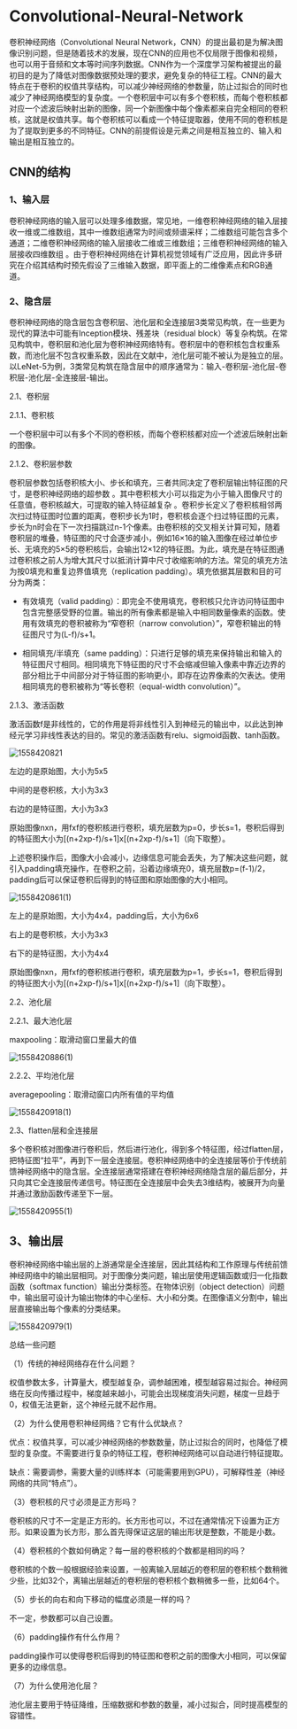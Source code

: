 # Convolutional-Neural-Network

卷积神经网络（Convolutional Neural Network，CNN）的提出最初是为解决图像识别问题，但是随着技术的发展，现在CNN的应用也不仅局限于图像和视频，也可以用于音频和文本等时间序列数据。CNN作为一个深度学习架构被提出的最初目的是为了降低对图像数据预处理的要求，避免复杂的特征工程。CNN的最大特点在于卷积的权值共享结构，可以减少神经网络的参数量，防止过拟合的同时也减少了神经网络模型的复杂度。一个卷积层中可以有多个卷积核，而每个卷积核都对应一个滤波后映射出新的图像，同一个新图像中每个像素都来自完全相同的卷积核，这就是权值共享。每个卷积核可以看成一个特征提取器，使用不同的卷积核是为了提取到更多的不同特征。CNN的前提假设是元素之间是相互独立的、输入和输出是相互独立的。

## CNN的结构

### 1、输入层

卷积神经网络的输入层可以处理多维数据，常见地，一维卷积神经网络的输入层接收一维或二维数组，其中一维数组通常为时间或频谱采样；二维数组可能包含多个通道；二维卷积神经网络的输入层接收二维或三维数组；三维卷积神经网络的输入层接收四维数组  。由于卷积神经网络在计算机视觉领域有广泛应用，因此许多研究在介绍其结构时预先假设了三维输入数据，即平面上的二维像素点和RGB通道。

### 2、隐含层

卷积神经网络的隐含层包含卷积层、池化层和全连接层3类常见构筑，在一些更为现代的算法中可能有Inception模块、残差块（residual block）等复杂构筑。在常见构筑中，卷积层和池化层为卷积神经网络特有。卷积层中的卷积核包含权重系数，而池化层不包含权重系数，因此在文献中，池化层可能不被认为是独立的层。以LeNet-5为例，3类常见构筑在隐含层中的顺序通常为：输入-卷积层-池化层-卷积层-池化层-全连接层-输出。

2.1、卷积层

2.1.1、卷积核

一个卷积层中可以有多个不同的卷积核，而每个卷积核都对应一个滤波后映射出新的图像。

2.1.2、卷积层参数

卷积层参数包括卷积核大小、步长和填充，三者共同决定了卷积层输出特征图的尺寸，是卷积神经网络的超参数 。其中卷积核大小可以指定为小于输入图像尺寸的任意值，卷积核越大，可提取的输入特征越复杂 。卷积步长定义了卷积核相邻两次扫过特征图时位置的距离，卷积步长为1时，卷积核会逐个扫过特征图的元素，步长为n时会在下一次扫描跳过n-1个像素。由卷积核的交叉相关计算可知，随着卷积层的堆叠，特征图的尺寸会逐步减小，例如16×16的输入图像在经过单位步长、无填充的5×5的卷积核后，会输出12×12的特征图。为此，填充是在特征图通过卷积核之前人为增大其尺寸以抵消计算中尺寸收缩影响的方法。常见的填充方法为按0填充和重复边界值填充（replication padding）。填充依据其层数和目的可分为两类：

- 有效填充（valid padding）：即完全不使用填充，卷积核只允许访问特征图中包含完整感受野的位置。输出的所有像素都是输入中相同数量像素的函数。使用有效填充的卷积被称为“窄卷积（narrow convolution）”，窄卷积输出的特征图尺寸为(L-f)/s+1。

- 相同填充/半填充（same padding）：只进行足够的填充来保持输出和输入的特征图尺寸相同。相同填充下特征图的尺寸不会缩减但输入像素中靠近边界的部分相比于中间部分对于特征图的影响更小，即存在边界像素的欠表达。使用相同填充的卷积被称为“等长卷积（equal-width convolution）”。

2.1.3、激活函数

激活函数f是非线性的，它的作用是将非线性引入到神经元的输出中，以此达到神经元学习非线性表达的目的。常见的激活函数有relu、sigmoid函数、tanh函数。

![1558420821](https://github.com/LeungFe/Convolutional-Neural-Network/blob/master/images/1558420821.jpg)

左边的是原始图，大小为5x5

中间的是卷积核，大小为3x3

右边的是特征图，大小为3x3

原始图像nxn，用fxf的卷积核进行卷积，填充层数为p=0，步长s=1，卷积后得到的特征图大小为[(n+2xp-f)/s+1]x[(n+2xp-f)/s+1]（向下取整）。

上述卷积操作后，图像大小会减小，边缘信息可能会丢失，为了解决这些问题，就引入padding填充操作，在卷积之前，沿着边缘填充0，填充层数p=(f-1)/2，padding后可以保证卷积后得到的特征图和原始图像的大小相同。

![1558420861(1)](https://github.com/LeungFe/Convolutional-Neural-Network/blob/master/images/1558420861(1).jpg)

左上的是原始图，大小为4x4，padding后，大小为6x6

右上的是卷积核，大小为3x3

右下的是特征图，大小为4x4

原始图像nxn，用fxf的卷积核进行卷积，填充层数为p=1，步长s=1，卷积后得到的特征图大小为[(n+2xp-f)/s+1]x[(n+2xp-f)/s+1]（向下取整）。

2.2、池化层

2.2.1、最大池化层

maxpooling：取滑动窗口里最大的值

![1558420886(1)](https://github.com/LeungFe/Convolutional-Neural-Network/blob/master/images/1558420886(1).jpg)

2.2.2、平均池化层

averagepooling：取滑动窗口内所有值的平均值

![1558420918(1)](https://github.com/LeungFe/Convolutional-Neural-Network/blob/master/images/1558420918(1).jpg)

2.3、flatten层和全连接层

多个卷积核对图像进行卷积后，然后进行池化，得到多个特征图，经过flatten层，把特征图“拉平”，再到下一层全连接层。卷积神经网络中的全连接层等价于传统前馈神经网络中的隐含层。全连接层通常搭建在卷积神经网络隐含层的最后部分，并只向其它全连接层传递信号。特征图在全连接层中会失去3维结构，被展开为向量并通过激励函数传递至下一层。

![1558420955(1)](https://github.com/LeungFe/Convolutional-Neural-Network/blob/master/images/1558420955(1).jpg)

## 3、输出层

卷积神经网络中输出层的上游通常是全连接层，因此其结构和工作原理与传统前馈神经网络中的输出层相同。对于图像分类问题，输出层使用逻辑函数或归一化指数函数（softmax function）输出分类标签。在物体识别（object detection）问题中，输出层可设计为输出物体的中心坐标、大小和分类。在图像语义分割中，输出层直接输出每个像素的分类结果。

![1558420979(1)](https://github.com/LeungFe/Convolutional-Neural-Network/blob/master/images/1558420979(1).jpg)

总结一些问题

（1）传统的神经网络存在什么问题？

权值参数太多，计算量大，模型越复杂，调参越困难，模型越容易过拟合。神经网络在反向传播过程中，梯度越来越小，可能会出现梯度消失问题，梯度一旦趋于0，权值无法更新，这个神经元就不起作用。

（2）为什么使用卷积神经网络？它有什么优缺点？

优点：权值共享，可以减少神经网络的参数数量，防止过拟合的同时，也降低了模型的复杂度。不需要进行复杂的特征工程，卷积神经网络可以自动进行特征提取。

缺点：需要调参，需要大量的训练样本（可能需要用到GPU），可解释性差（神经网络的共同“特点”）。

（3）卷积核的尺寸必须是正方形吗？

卷积核的尺寸不一定是正方形的。长方形也可以，不过在通常情况下设置为正方形。如果设置为长方形，那么首先得保证这层的输出形状是整数，不能是小数。

（4）卷积核的个数如何确定？每一层的卷积核的个数都是相同的吗？

卷积核的个数一般根据经验来设置，一般离输入层越近的卷积层的卷积核个数稍微少些，比如32个，离输出层越近的卷积层的卷积核个数稍微多一些，比如64个。

（5）步长的向右和向下移动的幅度必须是一样的吗？

不一定，参数都可以自己设置。

（6）padding操作有什么作用？

padding操作可以使得卷积后得到的特征图和卷积之前的图像大小相同，可以保留更多的边缘信息。

（7）为什么使用池化层？

池化层主要用于特征降维，压缩数据和参数的数量，减小过拟合，同时提高模型的容错性。
